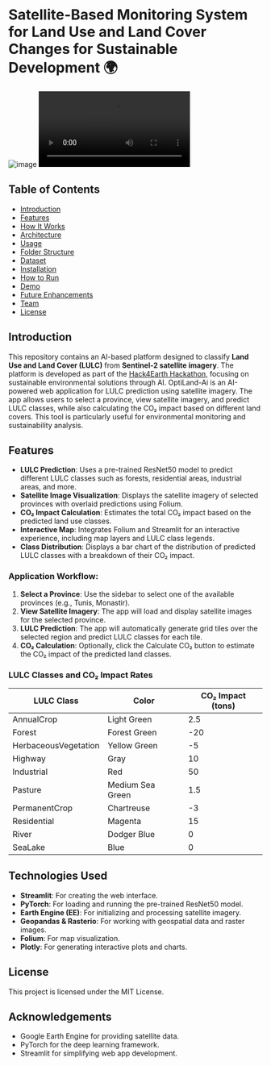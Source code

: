 # Satellite-Based Monitoring System for Land Use and Land Cover Changes for Sustainable Development 🌍

![image](https://github.com/user-attachments/assets/e5472acb-2c8c-4dfa-a4dd-71555b2c6a63)
![Demo Video](assets/LUCD.mp4)

## Table of Contents
- [Introduction](#introduction)
- [Features](#features)
- [How It Works](#how-it-works)
- [Architecture](#architecture)
- [Usage](#usage)
- [Folder Structure](#folder-structure)
- [Dataset](#dataset)
- [Installation](#installation)
- [How to Run](#how-to-run)
- [Demo](#demo)
- [Future Enhancements](#future-enhancements)
- [Team](#team)
- [License](#license)

## Introduction
This repository contains an AI-based platform designed to classify **Land Use and Land Cover (LULC)** from **Sentinel-2 satellite imagery**. The platform is developed as part of the [Hack4Earth Hackathon](https://hack4earth.org), focusing on sustainable environmental solutions through AI. OptiLand-Ai is an AI-powered web application for LULC prediction using satellite imagery. The app allows users to select a province, view satellite imagery, and predict LULC classes, while also calculating the CO₂ impact based on different land covers. This tool is particularly useful for environmental monitoring and sustainability analysis.

## Features
- **LULC Prediction**: Uses a pre-trained ResNet50 model to predict different LULC classes such as forests, residential areas, industrial areas, and more.
- **Satellite Image Visualization**: Displays the satellite imagery of selected provinces with overlaid predictions using Folium.
- **CO₂ Impact Calculation**: Estimates the total CO₂ impact based on the predicted land use classes.
- **Interactive Map**: Integrates Folium and Streamlit for an interactive experience, including map layers and LULC class legends.
- **Class Distribution**: Displays a bar chart of the distribution of predicted LULC classes with a breakdown of their CO₂ impact.

### Application Workflow:
1. **Select a Province**: Use the sidebar to select one of the available provinces (e.g., Tunis, Monastir).
2. **View Satellite Imagery**: The app will load and display satellite images for the selected province.
3. **LULC Prediction**: The app will automatically generate grid tiles over the selected region and predict LULC classes for each tile.
4. **CO₂ Calculation**: Optionally, click the Calculate CO₂ button to estimate the CO₂ impact of the predicted land classes.

### LULC Classes and CO₂ Impact Rates
| LULC Class              | Color          | CO₂ Impact (tons) |
|------------------------|----------------|--------------------|
| AnnualCrop             | Light Green    | 2.5                |
| Forest                 | Forest Green   | -20                |
| HerbaceousVegetation    | Yellow Green   | -5                 |
| Highway                | Gray           | 10                 |
| Industrial             | Red            | 50                 |
| Pasture                | Medium Sea Green| 1.5               |
| PermanentCrop          | Chartreuse     | -3                 |
| Residential            | Magenta        | 15                 |
| River                  | Dodger Blue    | 0                  |
| SeaLake                | Blue           | 0                  |

## Technologies Used
- **Streamlit**: For creating the web interface.
- **PyTorch**: For loading and running the pre-trained ResNet50 model.
- **Earth Engine (EE)**: For initializing and processing satellite imagery.
- **Geopandas & Rasterio**: For working with geospatial data and raster images.
- **Folium**: For map visualization.
- **Plotly**: For generating interactive plots and charts.

## License
This project is licensed under the MIT License.

## Acknowledgements
- Google Earth Engine for providing satellite data.
- PyTorch for the deep learning framework.
- Streamlit for simplifying web app development.
